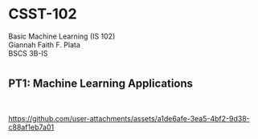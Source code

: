 # CSST-102
Basic Machine Learning (IS 102) <br>
Giannah Faith F. Plata <br>
BSCS 3B-IS

# <h2>PT1: Machine Learning Applications</h2> <br>

https://github.com/user-attachments/assets/a1de6afe-3ea5-4bf2-9d38-c88af1eb7a01

